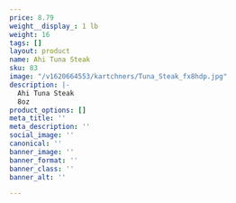 ```yaml
---
price: 8.79
weight__display_: 1 lb
weight: 16
tags: []
layout: product
name: Ahi Tuna Steak
sku: 83
image: "/v1620664553/kartchners/Tuna_Steak_fx8hdp.jpg"
description: |-
  Ahi Tuna Steak
  8oz
product_options: []
meta_title: ''
meta_description: ''
social_image: ''
canonical: ''
banner_image: ''
banner_format: ''
banner_class: ''
banner_alt: ''

---
```

